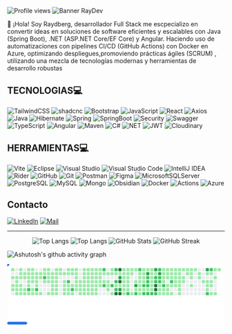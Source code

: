 
 ![Profile views](https://komarev.com/ghpvc/?username=Raydberg&style=square&color=blueviolet)
 ![Banner RayDev](https://github.com/vc743/vc743/assets/88216894/2415caf0-5e36-43e4-be9c-17ca25810b3b)

👋 ¡Hola! Soy Raydberg, desarrollador Full Stack me escpecializo en convertir ideas en soluciones de software eficientes y escalables con Java (Spring Boot), .NET (ASP.NET Core/EF Core) y Angular. Haciendo uso de  automa­tizaciones con pipelines CI/CD (GitHub Actions) con Docker en Azure, optimizando despliegues,promoviendo prácticas ágiles (SCRUM) , utilizando una mezcla de tecnologías modernas y herramientas de desarrollo robustas

## TECNOLOGIAS💻
<!--![HTML5](https://img.shields.io/badge/html5-%23E34F26.svg?style=for-the-badge&logo=html5&logoColor=white)-->
<!--![CSS3](https://img.shields.io/badge/css3-%231572B6.svg?style=for-the-badge&logo=css3&logoColor=white)-->
![TailwindCSS](https://img.shields.io/badge/tailwindcss-%2338B2AC.svg?style=for-the-badge&logo=tailwind-css&logoColor=white)
![shadcnc](https://img.shields.io/badge/shadcn%2Fui-000000?style=for-the-badge&logo=shadcnui&logoColor=white)
![Bootstrap](https://img.shields.io/badge/bootstrap-%238511FA.svg?style=for-the-badge&logo=bootstrap&logoColor=white)
![JavaScript](https://img.shields.io/badge/javascript-%23323330.svg?style=for-the-badge&logo=javascript&logoColor=%23F7DF1E)
![React](https://img.shields.io/badge/react-%2320232a.svg?style=for-the-badge&logo=react&logoColor=%2361DAFB)
![Axios](https://img.shields.io/badge/axios-671ddf?&style=for-the-badge&logo=axios&logoColor=white)
![Java](https://img.shields.io/badge/java-%23ED8B00.svg?style=for-the-badge&logo=openjdk&logoColor=white)
![Hibernate](https://img.shields.io/badge/Hibernate-59666C?style=for-the-badge&logo=Hibernate&logoColor=white)
![Spring](https://img.shields.io/badge/spring-%236DB33F.svg?style=for-the-badge&logo=spring&logoColor=white)
![SpringBoot](https://img.shields.io/badge/Spring_Boot-6DB33F?style=for-the-badge&logo=spring-boot&logoColor=white)
![Security](https://img.shields.io/badge/Spring_Security-6DB33F?style=for-the-badge&logo=Spring-Security&logoColor=white)
![Swagger](https://img.shields.io/badge/Swagger-85EA2D?style=for-the-badge&logo=Swagger&logoColor=white)
![TypeScript](https://img.shields.io/badge/typescript-%23007ACC.svg?style=for-the-badge&logo=typescript&logoColor=white)
![Angular](https://img.shields.io/badge/Angular-DD0031?style=for-the-badge&logo=angular&logoColor=white)
![Maven](https://img.shields.io/badge/apache_maven-C71A36?style=for-the-badge&logo=apachemaven&logoColor=white)
![C#](https://img.shields.io/badge/c%23-%23239120.svg?style=for-the-badge&logo=csharp&logoColor=white)
![NET](https://img.shields.io/badge/.NET-512BD4?style=for-the-badge&logo=dotnet&logoColor=white)
![JWT](https://img.shields.io/badge/JWT-000000?style=for-the-badge&logo=JSON%20web%20tokens&logoColor=white)
![Cloudinary](https://img.shields.io/badge/Cloudinary-3448C5?style=for-the-badge&logo=Cloudinary&logoColor=white)




<!--![Markdown](https://img.shields.io/badge/Markdown-000000?style=for-the-badge&logo=markdown&logoColor=white)
<!--![Expo](https://img.shields.io/badge/Expo-1B1F23?style=for-the-badge&logo=expo&logoColor=white)
<!--![ReactNative](https://img.shields.io/badge/React_Native-20232A?style=for-the-badge&logo=react&logoColor=61DAFB)

<!--![Expo]https://img.shields.io/badge/Expo-1B1F23?style=for-the-badge&logo=expo&logoColor=white-->
<!--![ReactNative]https://img.shields.io/badge/React_Native-20232A?style=for-the-badge&logo=react&logoColor=61DAFB-->
<!--![MUI](https://img.shields.io/badge/Material%20UI-007FFF?style=for-the-badge&logo=mui&logoColor=white)-->


## HERRAMIENTAS💻
![Vite](https://img.shields.io/badge/vite-%23646CFF.svg?style=for-the-badge&logo=vite&logoColor=white)
![Eclipse](https://img.shields.io/badge/Eclipse-FE7A16.svg?style=for-the-badge&logo=Eclipse&logoColor=white)
![Visual Studio](https://img.shields.io/badge/Visual%20Studio-5C2D91.svg?style=for-the-badge&logo=visual-studio&logoColor=white)
![Visual Studio Code](https://img.shields.io/badge/Visual%20Studio%20Code-0078d7.svg?style=for-the-badge&logo=visual-studio-code&logoColor=white)
![IntelliJ IDEA](https://img.shields.io/badge/IntelliJIDEA-000000.svg?style=for-the-badge&logo=intellij-idea&logoColor=white)
![Rider](https://img.shields.io/badge/Rider-000000?style=for-the-badge&logo=Rider&logoColor=white)
![GitHub](https://img.shields.io/badge/github-%23121011.svg?style=for-the-badge&logo=github&logoColor=white)
![Git](https://img.shields.io/badge/git-%23F05033.svg?style=for-the-badge&logo=git&logoColor=white)
![Postman](https://img.shields.io/badge/Postman-FF6C37?style=for-the-badge&logo=Postman&logoColor=white)
![Figma](https://img.shields.io/badge/Figma-F24E1E?style=for-the-badge&logo=figma&logoColor=white)
![MicrosoftSQLServer](https://img.shields.io/badge/Microsoft%20SQL%20Server-CC2927?style=for-the-badge&logo=microsoft%20sql%20server&logoColor=white)
![PostgreSQL](https://img.shields.io/badge/PostgreSQL-316192?style=for-the-badge&logo=postgresql&logoColor=white)
![MySQL](https://img.shields.io/badge/MySQL-005C84?style=for-the-badge&logo=mysql&logoColor=white)
![Mongo](https://img.shields.io/badge/MongoDB-4EA94B?style=for-the-badge&logo=mongodb&logoColor=white)
![Obsidian](https://img.shields.io/badge/Obsidian-483699?style=for-the-badge&logo=Obsidian&logoColor=white)
![Docker](https://img.shields.io/badge/Docker-2CA5E0?style=for-the-badge&logo=docker&logoColor=white)
![Actions](https://img.shields.io/badge/GitHub_Actions-2088FF?style=for-the-badge&logo=github-actions&logoColor=white)
![Azure](https://img.shields.io/badge/microsoft%20azure-0089D6?style=for-the-badge&logo=microsoft-azure&logoColor=white)

## Contacto
[![LinkedIn](https://img.shields.io/badge/LinkedIn-0077B5?style=for-the-badge&logo=linkedin&logoColor=white)](http://www.linkedin.com/in/raydbergchuquival)
[![Mail](https://img.shields.io/badge/Gmail-D14836?style=for-the-badge&logo=gmail&logoColor=white)](mailto:raydbergg@gmail.com)

 <!-- PORCENTAJES -->
 <hr>
 <p align="center">
  <img src="https://github-readme-stats.vercel.app/api/top-langs/?username=Raydberg&layout=compact&&theme=dark" alt="Top Langs">
 <img src="http://github-profile-summary-cards.vercel.app/api/cards/most-commit-language?username=Raydberg&theme=dark" alt="Top Langs">



  <img src="https://github-readme-stats.vercel.app/api?username=Raydberg&show_icons=true&locale=en&theme=midnight-purple&rank_icon=github" alt="GitHub Stats" width="45%">
  <img src="https://github-readme-streak-stats.herokuapp.com/?user=Raydberg&hide_border=false&date_format=M%20j%5B%2C%20Y%5D&background=000000&stroke=9745f5&ring=9745f5&fire=ff8c00&currStreakNum=9745f5&sideNums=9745f5&currStreakLabel=9745f5&sideLabels=9745f5&dates=ffffff&theme=dark" alt="GitHub Streak" width="45%">

 
 </p>
 
![Ashutosh's github activity graph](https://github-readme-activity-graph.vercel.app/graph?username=Raydberg&theme=github-compact)

<picture>
  <source
    media="(prefers-color-scheme: dark)"
    srcset="images/breakout-dark.svg"
  />
  <source
    media="(prefers-color-scheme: light)"
    srcset="images/breakout-light.svg"
  />
  <img alt="Breakout Game" src="images/breakout-light.svg" />
</picture>

<!--[![Top Langs](https://github-readme-stats.vercel.app/api/top-langs/?username=Raydberg&layout=donut&&theme=dark)](https://github.com/anuraghazra/github-readme-stats)--> 
<!--[![Raydberg WakaTime stats](https://github-readme-stats.vercel.app/api/wakatime?username=Raydberg)](https://github.com/anuraghazra/github-readme-stats)-->
<!-- ESTADISTICAS -->
<!-- ![Anurag's GitHub stats](https://github-readme-stats.vercel.app/api?username=Raydberg&show_icons=true&theme=dark) -->
<!-- ![Raydberg GitHub stats](https://github-readme-stats.vercel.app/api?username=Raydberg&&theme=tokyonight)-->

<!--  https://github.com/alexandresanlim/Badges4-README.md-Profile    -->

